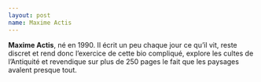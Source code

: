```yaml
---
layout: post
name: Maxime Actis
---
```

**Maxime Actis**, né en 1990. Il écrit un peu chaque jour ce qu’il vit, reste discret et rend donc l’exercice de cette bio compliqué, explore les cultes de l’Antiquité et revendique sur plus de 250 pages le fait que les paysages avalent presque tout. 